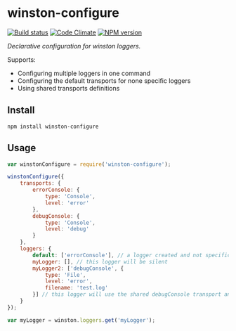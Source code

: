 # winston-configure

[![Build status](https://travis-ci.org/albanm/winston-configure.svg)](https://travis-ci.org/albanm/winston-configure)
[![Code Climate](https://codeclimate.com/github/albanm/winston-configure/badges/gpa.svg)](https://codeclimate.com/github/albanm/winston-configure)
[![NPM version](https://badge.fury.io/js/winston-configure.svg)](http://badge.fury.io/js/winston-configure)

*Declarative configuration for winston loggers.*

Supports:
  - Configuring multiple loggers in one command
  - Configuring the default transports for none specific loggers
  - Using shared transports definitions

## Install

    npm install winston-configure

## Usage

```javascript
var winstonConfigure = require('winston-configure');

winstonConfigure({
	transports: {
		errorConsole: {
			type: 'Console',
			level: 'error'
		},
		debugConsole: {
			type: 'Console',
			level: 'debug'
		}
	},
	loggers: {
		default: ['errorConsole'], // a logger created and not specifically configured will get these transports
		myLogger: [], // this logger will be silent
		myLogger2: ['debugConsole', {
			type: 'File',
			level: 'error',
			filename: 'test.log'
		}] // this logger will use the shared debugConsole transport and a custom file transport definition
	}
});

var myLogger = winston.loggers.get('myLogger');
```